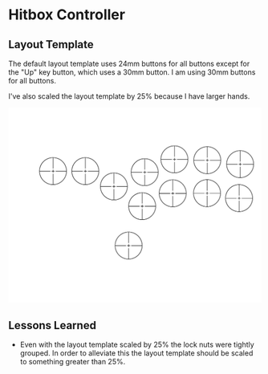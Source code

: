 # Hitbox Controller

## Layout Template

The default layout template uses 24mm buttons for all buttons except for the "Up" key button, which uses a 30mm button. I am using 30mm buttons for all buttons.

I've also scaled the layout template by 25% because I have larger hands.

![layout template](images/Layout%20Template.png)

## Lessons Learned

- Even with the layout template scaled by 25% the lock nuts were tightly grouped. In order to alleviate this the layout template should be scaled to something greater than 25%.
